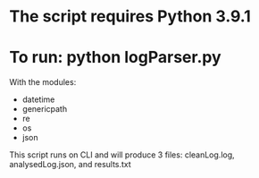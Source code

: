 # The script requires Python 3.9.1
# To run: python logParser.py
With the modules:
- datetime 
- genericpath
- re
- os
- json

This script runs on CLI and will produce 3 files: cleanLog.log, analysedLog.json, and results.txt
